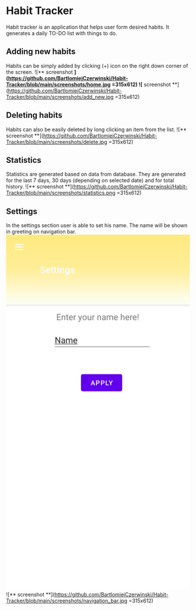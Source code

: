 # Habit Tracker
Habit tracker is an application that helps user form desired habits. It generates a daily TO-DO list with things to do.

## Adding new habits
Habits can be simply added by clicking (+) icon on the right down corner of the screen.
![** screenshot **](https://github.com/BartlomiejCzerwinski/Habit-Tracker/blob/main/screenshots/home.jpg =315x612)
![** screenshot **](https://github.com/BartlomiejCzerwinski/Habit-Tracker/blob/main/screenshots/add_new.jpg =315x612)

## Deleting habits
Habits can also be easily deleted by long clicking an item from the list.
![** screenshot **](https://github.com/BartlomiejCzerwinski/Habit-Tracker/blob/main/screenshots/delete.jpg =315x612)

## Statistics
Statistics are generated based on data from database. They are generated for the last 7 days, 30 days (depending on selected date) and for total history.
![** screenshot **](https://github.com/BartlomiejCzerwinski/Habit-Tracker/blob/main/screenshots/statistics.png =315x612) 
## Settings 
In the settings section user is able to set his name. The name will be shown in greeting on navigation bar.
![** screenshot **](https://github.com/BartlomiejCzerwinski/Habit-Tracker/blob/main/screenshots/settings.jpg)![** screenshot **](https://github.com/BartlomiejCzerwinski/Habit-Tracker/blob/main/screenshots/navigation_bar.jpg =315x612)
